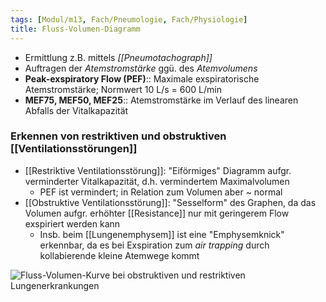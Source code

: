 ```yaml
---
tags: [Modul/m13, Fach/Pneumologie, Fach/Physiologie]
title: Fluss-Volumen-Diagramm
---
```

- Ermittlung z.B. mittels *[[Pneumotachograph]]*
- Auftragen der *Atemstromstärke* ggü. des *Atemvolumens*
- **Peak-exspiratory Flow (PEF)**:: Maximale exspiratorische Atemstromstärke; Normwert 10 L/s = 600 L/min
- **MEF75, MEF50, MEF25**:: Atemstromstärke im Verlauf des linearen Abfalls der Vitalkapazität
### Erkennen von restriktiven und obstruktiven [[Ventilationsstörungen]]
- [[Restriktive Ventilationsstörung]]: "Eiförmiges" Diagramm aufgr. verminderter Vitalkapazität, d.h. vermindertem Maximalvolumen
	- PEF ist vermindert; in Relation zum Volumen aber ~ normal
- [[Obstruktive Ventilationsstörung]]: "Sesselform" des Graphen, da das Volumen aufgr. erhöhter [[Resistance]] nur mit geringerem Flow exspiriert werden kann
	- Insb. beim [[Lungenemphysem]] ist eine "Emphysemknick" erkennbar, da es bei Exspiration zum *air trapping* durch kollabierende kleine Atemwege kommt

![Fluss-Volumen-Kurve bei obstruktiven und restriktiven Lungenerkrankungen](https://media-de.amboss.com/media/thumbs/big_5b1fd211e772b.jpg)

